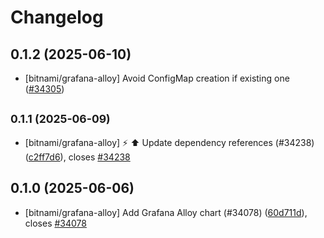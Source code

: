 # Changelog

## 0.1.2 (2025-06-10)

* [bitnami/grafana-alloy] Avoid ConfigMap creation if existing one ([#34305](https://github.com/bitnami/charts/pull/34305))

## <small>0.1.1 (2025-06-09)</small>

* [bitnami/grafana-alloy] :zap: :arrow_up: Update dependency references (#34238) ([c2ff7d6](https://github.com/bitnami/charts/commit/c2ff7d60111926370948eab85b2e4f2f4959495f)), closes [#34238](https://github.com/bitnami/charts/issues/34238)

## 0.1.0 (2025-06-06)

* [bitnami/grafana-alloy] Add Grafana Alloy chart (#34078) ([60d711d](https://github.com/bitnami/charts/commit/60d711d93c4fa1c93b9f8941928d874477d972c3)), closes [#34078](https://github.com/bitnami/charts/issues/34078)

